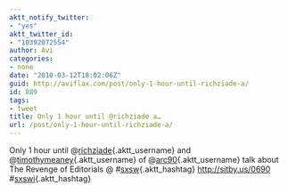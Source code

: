```yaml
---
aktt_notify_twitter:
- "yes"
aktt_twitter_id:
- "10392072554"
author: Avi
categories:
- none
date: "2010-03-12T18:02:06Z"
guid: http://aviflax.com/post/only-1-hour-until-richziade-a/
id: 889
tags:
- tweet
title: Only 1 hour until @richziade a…
url: /post/only-1-hour-until-richziade-a/
---
```

Only 1 hour until @[richziade](http://twitter.com/richziade){.aktt_username} and @[timothymeaney](http://twitter.com/timothymeaney){.aktt_username} of @[arc90](http://twitter.com/arc90){.aktt_username} talk about The Revenge of Editorials @ #[sxsw](http://search.twitter.com/search?q=%23sxsw){.aktt_hashtag} <a href="http://sitby.us/0690" rel="nofollow">http://sitby.us/0690</a> #[sxswi](http://search.twitter.com/search?q=%23sxswi){.aktt_hashtag}